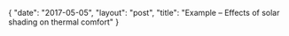 {
   "date": "2017-05-05",
   "layout": "post",
   "title": "Example – Effects of solar shading on thermal comfort"
}

